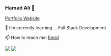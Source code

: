 ### Hamad Ali 👋

[Portfolio Website](https://hamadali248.github.io/portfolio/)

🌱 I’m currently learning ... Full Stack Development

📫 How to reach me: [Email](mailto:hammadali248@gmail.com)

<img src='https://github-readme-stats.vercel.app/api?username=HamadAli248'/>
<img src='https://github-readme-stats.vercel.app/api/top-langs/?username=HamadAli248'/>
